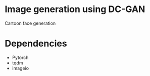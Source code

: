 # Image generation using DC-GAN
Cartoon face generation

# Dependencies
* Pytorch   
* tqdm
* imageio

